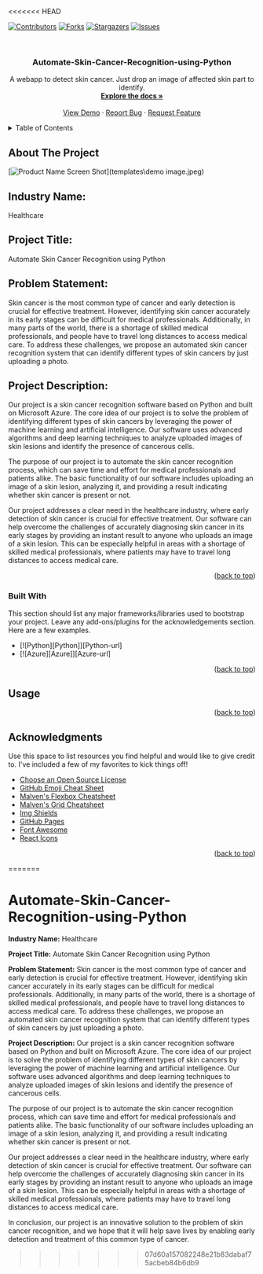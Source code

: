 <<<<<<< HEAD
<!-- Improved compatibility of back to top link: See: https://github.com/othneildrew/Best-README-Template/pull/73 -->
<a name="readme-top"></a>
<!--
*** Thanks for checking out the Best-README-Template. If you have a suggestion
*** that would make this better, please fork the repo and create a pull request
*** or simply open an issue with the tag "enhancement".
*** Don't forget to give the project a star!
*** Thanks again! Now go create something AMAZING! :D
-->



<!-- PROJECT SHIELDS -->
<!--
*** I'm using markdown "reference style" links for readability.
*** Reference links are enclosed in brackets [ ] instead of parentheses ( ).
*** See the bottom of this document for the declaration of the reference variables
*** for contributors-url, forks-url, etc. This is an optional, concise syntax you may use.
*** https://www.markdownguide.org/basic-syntax/#reference-style-links
-->
[![Contributors][contributors-shield]][contributors-url]
[![Forks][forks-shield]][forks-url]
[![Stargazers][stars-shield]][stars-url]
[![Issues][issues-shield]][issues-url]
<!-- [![MIT License][license-shield]][license-url]
[![LinkedIn][linkedin-shield]][linkedin-url] -->



<!-- PROJECT LOGO -->
<br />
<!-- <div align="center">
    <a href="https://github.com/othneildrew/Best-README-Template">
        <img src="images/logo.png" alt="Logo" width="80" height="80">
    </a> -->

<h3 align="center">Automate-Skin-Cancer-Recognition-using-Python</h3>

<p align="center">
    A webapp to detect skin cancer. Just drop an image of affected skin part to identify.
    <br />
    <a href="https://github.com/Urva-Maheshwari/Automate-Skin-Cancer-Recognition-using-Python"><strong>Explore the docs
            »</strong></a>
    <br />
    <br />
    <a href="https://github.com/Urva-Maheshwari/Automate-Skin-Cancer-Recognition-using-Python">View Demo</a>
    ·
    <a href="https://github.com/Urva-Maheshwari/Automate-Skin-Cancer-Recognition-using-Python/issues">Report Bug</a>
    ·
    <a href="https://github.com/Urva-Maheshwari/Automate-Skin-Cancer-Recognition-using-Python/issues">Request
        Feature</a>
</p>
</div>



<!-- TABLE OF CONTENTS -->
<details>
    <summary>Table of Contents</summary>
    <ol>
        <li>
            <a href="#about-the-project">About The Project</a>
            <ul>
                <li><a href="#built-with">Built With</a></li>
            </ul>
        </li>
</details>



<!-- ABOUT THE PROJECT -->
## About The Project

[![Product Name Screen Shot][product-screenshot]](templates\demo image.jpeg)

<p>
<h2><b>Industry Name: </b></h2>
Healthcare
</p>

<p>
<h2><b>Project Title: </b></h2>
Automate Skin Cancer Recognition using Python
</p>

<p>
<h2><b>
        Problem Statement:
    </b></h2>
Skin cancer is the most common type of cancer and early detection is crucial for effective treatment. However,
identifying skin cancer accurately in its early stages can be difficult for medical professionals. Additionally, in many
parts of the world, there is a shortage of skilled medical professionals, and people have to travel long distances to
access medical care. To address these challenges, we propose an automated skin cancer recognition system that can
identify different types of skin cancers by just uploading a photo.
</p>

<p>
<h2><b>
        Project Description:
    </b></h2>
Our project is a skin cancer recognition software based on Python and built on Microsoft Azure. The core idea of our
project is to solve the problem of identifying different types of skin cancers by leveraging the power of machine
learning and artificial intelligence. Our software uses advanced algorithms and deep learning techniques to analyze
uploaded images of skin lesions and identify the presence of cancerous cells.

The purpose of our project is to automate the skin cancer recognition process, which can save time and effort for
medical professionals and patients alike. The basic functionality of our software includes uploading an image of a skin
lesion, analyzing it, and providing a result indicating whether skin cancer is present or not.

Our project addresses a clear need in the healthcare industry, where early detection of skin cancer is crucial for
effective treatment. Our software can help overcome the challenges of accurately diagnosing skin cancer in its early
stages by providing an instant result to anyone who uploads an image of a skin lesion. This can be especially helpful in
areas with a shortage of skilled medical professionals, where patients may have to travel long distances to access
medical care.
</p>

<p align="right">(<a href="#readme-top">back to top</a>)</p>



### Built With

This section should list any major frameworks/libraries used to bootstrap your project. Leave any add-ons/plugins for
the acknowledgements section. Here are a few examples.

* [![Python][Python]][Python-url]
* [![Azure][Azure]][Azure-url]


<p align="right">(<a href="#readme-top">back to top</a>)</p>




<!-- USAGE EXAMPLES -->
## Usage

<p>

</p>

<p align="right">(<a href="#readme-top">back to top</a>)</p>



<!-- ACKNOWLEDGMENTS -->
## Acknowledgments

Use this space to list resources you find helpful and would like to give credit to. I've included a few of my favorites
to kick things off!

* [Choose an Open Source License](https://choosealicense.com)
* [GitHub Emoji Cheat Sheet](https://www.webpagefx.com/tools/emoji-cheat-sheet)
* [Malven's Flexbox Cheatsheet](https://flexbox.malven.co/)
* [Malven's Grid Cheatsheet](https://grid.malven.co/)
* [Img Shields](https://shields.io)
* [GitHub Pages](https://pages.github.com)
* [Font Awesome](https://fontawesome.com)
* [React Icons](https://react-icons.github.io/react-icons/search)

<p align="right">(<a href="#readme-top">back to top</a>)</p>



<!-- MARKDOWN LINKS & IMAGES -->
<!-- https://www.markdownguide.org/basic-syntax/#reference-style-links -->
[contributors-shield]:
https://img.shields.io/github/contributors/othneildrew/Best-README-Template.svg?style=for-the-badge
[contributors-url]: https://github.com/othneildrew/Best-README-Template/graphs/contributors
[forks-shield]: https://img.shields.io/github/forks/othneildrew/Best-README-Template.svg?style=for-the-badge
[forks-url]: https://github.com/othneildrew/Best-README-Template/network/members
[stars-shield]: https://img.shields.io/github/stars/othneildrew/Best-README-Template.svg?style=for-the-badge
[stars-url]: https://github.com/othneildrew/Best-README-Template/stargazers
[issues-shield]: https://img.shields.io/github/issues/othneildrew/Best-README-Template.svg?style=for-the-badge
[issues-url]: https://github.com/othneildrew/Best-README-Template/issues
[license-shield]: https://img.shields.io/github/license/othneildrew/Best-README-Template.svg?style=for-the-badge
[license-url]: https://github.com/othneildrew/Best-README-Template/blob/master/LICENSE.txt
[linkedin-shield]: https://img.shields.io/badge/-LinkedIn-black.svg?style=for-the-badge&logo=linkedin&colorB=555
[linkedin-url]: https://linkedin.com/in/othneildrew
[product-screenshot]: images/screenshot.png
[Next.js]: https://img.shields.io/badge/next.js-000000?style=for-the-badge&logo=nextdotjs&logoColor=white
[Next-url]: https://nextjs.org/
[React.js]: https://img.shields.io/badge/React-20232A?style=for-the-badge&logo=react&logoColor=61DAFB
[React-url]: https://reactjs.org/
[Vue.js]: https://img.shields.io/badge/Vue.js-35495E?style=for-the-badge&logo=vuedotjs&logoColor=4FC08D
[Vue-url]: https://vuejs.org/
[Angular.io]: https://img.shields.io/badge/Angular-DD0031?style=for-the-badge&logo=angular&logoColor=white
[Angular-url]: https://angular.io/
[Svelte.dev]: https://img.shields.io/badge/Svelte-4A4A55?style=for-the-badge&logo=svelte&logoColor=FF3E00
[Svelte-url]: https://svelte.dev/
[Laravel.com]: https://img.shields.io/badge/Laravel-FF2D20?style=for-the-badge&logo=laravel&logoColor=white
[Laravel-url]: https://laravel.com
[Bootstrap.com]: https://img.shields.io/badge/Bootstrap-563D7C?style=for-the-badge&logo=bootstrap&logoColor=white
[Bootstrap-url]: https://getbootstrap.com
[JQuery.com]: https://img.shields.io/badge/jQuery-0769AD?style=for-the-badge&logo=jquery&logoColor=white
[JQuery-url]: https://jquery.com
=======
# Automate-Skin-Cancer-Recognition-using-Python

**Industry Name:** Healthcare

**Project Title:** Automate Skin Cancer Recognition using Python

**Problem Statement:**
Skin cancer is the most common type of cancer and early detection is crucial for effective treatment. However, identifying skin cancer accurately in its early stages can be difficult for medical professionals. Additionally, in many parts of the world, there is a shortage of skilled medical professionals, and people have to travel long distances to access medical care. To address these challenges, we propose an automated skin cancer recognition system that can identify different types of skin cancers by just uploading a photo.

**Project Description:**
Our project is a skin cancer recognition software based on Python and built on Microsoft Azure. The core idea of our project is to solve the problem of identifying different types of skin cancers by leveraging the power of machine learning and artificial intelligence. Our software uses advanced algorithms and deep learning techniques to analyze uploaded images of skin lesions and identify the presence of cancerous cells.

The purpose of our project is to automate the skin cancer recognition process, which can save time and effort for medical professionals and patients alike. The basic functionality of our software includes uploading an image of a skin lesion, analyzing it, and providing a result indicating whether skin cancer is present or not.

Our project addresses a clear need in the healthcare industry, where early detection of skin cancer is crucial for effective treatment. Our software can help overcome the challenges of accurately diagnosing skin cancer in its early stages by providing an instant result to anyone who uploads an image of a skin lesion. This can be especially helpful in areas with a shortage of skilled medical professionals, where patients may have to travel long distances to access medical care.

In conclusion, our project is an innovative solution to the problem of skin cancer recognition, and we hope that it will help save lives by enabling early detection and treatment of this common type of cancer.
>>>>>>> 07d60a157082248e21b83dabaf75acbeb84b6db9
